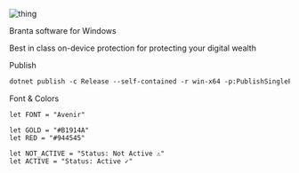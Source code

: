 
![thing](https://github.com/BrantaOps/branta-windows/assets/74844722/1501a73b-e87c-4031-9cd8-a63b56855f30)

Branta software for Windows

Best in class on-device protection for protecting your digital wealth

Publish
```ps
dotnet publish -c Release --self-contained -r win-x64 -p:PublishSingleFile=true
```

Font & Colors
```
let FONT = "Avenir"

let GOLD = "#B1914A"
let RED = "#944545"

let NOT_ACTIVE = "Status: Not Active ⚠"
let ACTIVE = "Status: Active ✓"
```
